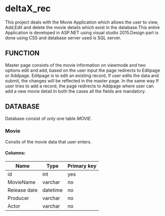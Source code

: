 # deltaX_rec
This project deals with the Movie Application which allows the user to view, Add,Edit and delete the movie details which exist in the database.This entire Application is developed in ASP.NET using visual studio 2015.Design part is done using CSS and database server used is SQL server.

 ## FUNCTION
 Master page consists of the movie information on viewmode and two options edit and add, based on the user input the page redirects to Editpage or  Addpage. Editpage is to edit an existing record, If user edits the data and submit, the changes will be reflected in the master page. In the same way If user tries to add a record, the page redirects to Addpage where user can add a new movie detail.In both the cases all the fields are mandatory.

## DATABASE
Database consist of only one table *MOVIE*.
### Movie
Consits of the movie data that user enters.

#### Columns:

|       Name         |Type                           |Primary key                  |
|-----------------|-------------------------------|-----------------------------|
|id                |int                       |yes                        |     
|MovieName         |varchar                      |no                         |
|Release date      |datetime                     |no                         |
|Producer          |varchar                      |no                         |
|Actor             |varchar                      |no                         |
